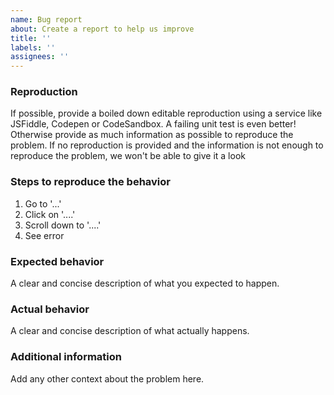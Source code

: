 ```yaml
---
name: Bug report
about: Create a report to help us improve
title: ''
labels: ''
assignees: ''
---
```


### Reproduction

If possible, provide a boiled down editable reproduction using a service like JSFiddle, Codepen or CodeSandbox. A failing unit test is even better! Otherwise provide as much information as possible to reproduce the problem.
If no reproduction is provided and the information is not enough to reproduce the problem, we won't be able to give it a look

### Steps to reproduce the behavior

1. Go to '...'
2. Click on '....'
3. Scroll down to '....'
4. See error

### Expected behavior

A clear and concise description of what you expected to happen.

### Actual behavior

A clear and concise description of what actually happens.

### Additional information

Add any other context about the problem here.
